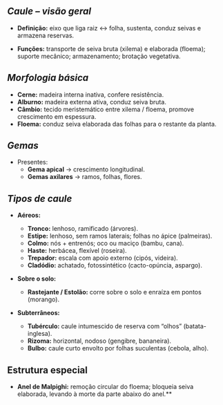  ## ***Caule – visão geral***

- **Definição:** eixo que liga raiz ↔ folha, sustenta, conduz seivas e armazena reservas.
    
- **Funções:** transporte de seiva bruta (xilema) e elaborada (floema); suporte mecânico; armazenamento; brotação vegetativa.
    

## ***Morfologia básica***

- **Cerne:** madeira interna inativa, confere resistência.
- **Alburno:** madeira externa ativa, conduz seiva bruta.
- **Câmbio:** tecido meristemático entre xilema / floema, promove crescimento em espessura.
- **Floema:** conduz seiva elaborada das folhas para o restante da planta.

## ***Gemas***

- Presentes:
    - **Gema apical** → crescimento longitudinal.
    - **Gemas axilares** → ramos, folhas, flores.
        

## ***Tipos de caule***

- **Aéreos:**
    
    - **Tronco:** lenhoso, ramificado (árvores).
    - **Estipe:** lenhoso, sem ramos laterais; folhas no ápice (palmeiras).
    - **Colmo:** nós + entrenós; oco ou maciço (bambu, cana).
    - **Haste:** herbácea, flexível (roseira).
    - **Trepador:** escala com apoio externo (cipós, videira).
    - **Cladódio:** achatado, fotossintético (cacto-opúncia, aspargo).
        
- **Sobre o solo:**
    - **Rastejante / Estolão:** corre sobre o solo e enraíza em pontos (morango).
        
- **Subterrâneos:**
    - **Tubérculo:** caule intumescido de reserva com “olhos” (batata-inglesa).
    - **Rizoma:** horizontal, nodoso (gengibre, bananeira).
    - **Bulbo:** caule curto envolto por folhas suculentas (cebola, alho).

## Estrutura especial

- **Anel de Malpighi:** remoção circular do floema; bloqueia seiva elaborada, levando à morte da parte abaixo do anel.**